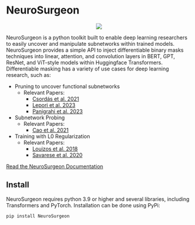 # NeuroSurgeon
<p align="center">
    <img src=https://github.com/mlepori1/NeuroSurgeon/assets/25048682/9e96d377-7a65-4441-8492-e6b0c635886f>
</p>

NeuroSurgeon is a python toolkit built to enable deep learning researchers to easily uncover and manipulate subnetworks within trained models. NeuroSurgeon provides a simple API to inject differentiable binary masks techniques into linear, attention, and convolution layers in BERT, GPT, ResNet, and ViT-style models within Huggingface Transformers. Differentiable masking has a variety of use cases for deep learning research, such as:

- Pruning to uncover functional subnetworks
    - Relevant Papers:
        - [Csordás et al. 2021](https://arxiv.org/abs/2010.02066)
        - [Lepori et al. 2023](https://arxiv.org/abs/2301.10884)
        - [Panigrahi et al. 2023](https://arxiv.org/abs/2302.06600)
- Subnetwork Probing
    - Relevant Papers:
        - [Cao et al. 2021](https://arxiv.org/abs/2104.03514)
- Training with L0 Regularization
    - Relevant Papers:
        - [Louizos et al. 2018](https://arxiv.org/abs/1712.01312)
        - [Savarese et al. 2020](https://arxiv.org/abs/1912.04427)
     
[Read the NeuroSurgeon Documentation](https://neurosurgeon.readthedocs.io/en/latest/)

## Install

NeuroSurgeon requires python 3.9 or higher and several libraries, including Transformers and PyTorch. Installation can be done using PyPi:

`pip install NeuroSurgeon`


